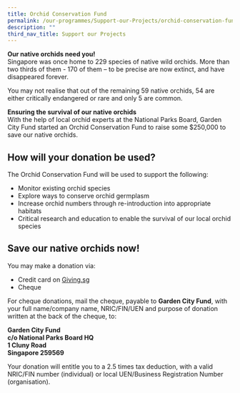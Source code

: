 ```yaml
---
title: Orchid Conservation Fund
permalink: /our-programmes/Support-our-Projects/orchid-conservation-fund/
description: ""
third_nav_title: Support our Projects
---
```

**Our native orchids need you!**<br>
Singapore was once home to 229 species of native wild orchids. More than two thirds of them - 170 of them – to be precise are now extinct, and have disappeared forever.

You may not realise that out of the remaining 59 native orchids, 54 are either critically endangered or rare and only 5 are common.

**Ensuring the survival of our native orchids**<br>
With the help of local orchid experts at the National Parks Board, Garden City Fund started an Orchid Conservation Fund to raise some $250,000 to save our native orchids.

How will your donation be used?
-------------------------------

The Orchid Conservation Fund will be used to support the following:

*   Monitor existing orchid species
*   Explore ways to conserve orchid germplasm
*   Increase orchid numbers through re-introduction into appropriate habitats
*   Critical research and education to enable the survival of our local orchid species

Save our native orchids now!
----------------------------

You may make a donation via:

*   Credit card on [Giving.sg](https://www.giving.sg/garden-city-fund/supportorchidconservation)
*   [](https://www.giving.sg/garden-city-fund/orchidconservation)Cheque

For cheque donations, mail the cheque, payable to **Garden City Fund**, with your full name/company name, NRIC/FIN/UEN and purpose of donation written at the back of the cheque, to:

**Garden City Fund  
c/o National Parks Board HQ  
1 Cluny Road  
Singapore 259569**

Your donation will entitle you to a 2.5 times tax deduction, with a valid NRIC/FIN number (individual) or local UEN/Business Registration Number (organisation).